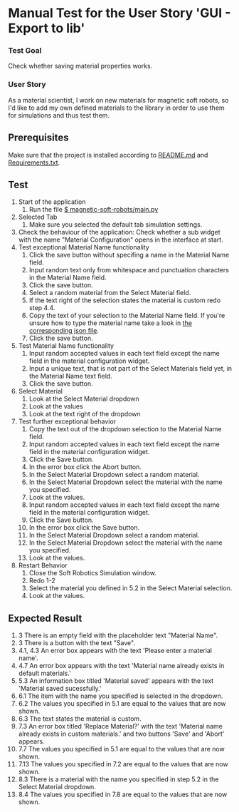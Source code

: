 # Manual Test for the User Story 'GUI - Export to lib'

### Test Goal
Check whether saving material properties works.

### User Story
As a material scientist, I work on new materials for magnetic soft robots, so I'd like to add my own defined materials to the library in order to use them for simulations and thus test them.

## Prerequisites
Make sure that the project is installed according to [README.md]() and [Requirements.txt]().


## Test
1. Start of the application
    1. Run the file [$ magnetic-soft-robots/main.py](../../../main.py)
2. Selected Tab
    1. Make sure you selected the default tab simulation settings.
3. Check the behaviour of the application: Check whether a sub widget with the name "Material Configuration" opens in the interface at start.
4. Test exceptional Material Name functionality
    1. Click the save button without specifing a name in the Material Name field.
    2. Input random text only from whitespace and punctuation characters in the Material Name field.
    3. Click the save button.
    4. Select a random material from the Select Material field.
    5. If the text right of the selection states the material is custom redo step 4.4.
    6. Copy the text of your selection to the Material Name field. If you're unsure how to type the material name take a look in [the corresponding json file](../../../lib/materials/default.json).
    7. Click the save button.
5. Test Material Name functionality
    1. Input random accepted values in each text field except the name field in the material configuration widget.
    2. Input a unique text, that is not part of the Select Materials field yet, in the Material Name text field.
    3. Click the save button.
6. Select Material
    1. Look at the Select Material dropdown
    2. Look at the values
    3. Look at the text right of the dropdown
7. Test further exceptional behavior
    1. Copy the text out of the dropdown selection to the Material Name field.
    2. Input random accepted values in each text field except the name field in the material configuration widget.
    3. Click the Save button.
    4. In the error box click the Abort button.
    5. In the Select Material Dropdown select a random material.
    6. In the Select Material Dropdown select the material with the name you specified.
    7. Look at the values.
    8. Input random accepted values in each text field except the name field in the material configuration widget.
    9. Click the Save button.
    10. In the error box click the Save button.
    11. In the Select Material Dropdown select a random material.
    12. In the Select Material Dropdown select the material with the name you specified.
    13. Look at the values.
8. Restart Behavior
    1. Close the Soft Robotics Simulation window.
    2. Redo 1-2
    3. Select the material you defined in 5.2 in the Select Material selection.
    4. Look at the values.

## Expected Result

1. 3 There is an empty field with the placeholder text "Material Name".
2. 3 There is a button with the text "Save".
3. 4.1, 4.3 An error box appears with the text 'Please enter a material name'.
4. 4.7 An error box appears with the text 'Material name already exists in default materials.'
5. 5.3 An information box titled 'Material saved' appears with the text 'Material saved sucessfully.'
6. 6.1 The item with the name you specified is selected in the dropdown.
7. 6.2 The values you specified in 5.1 are equal to the values that are now shown.
8. 6.3 The text states the material is custom.
9. 7.3 An error box titled 'Replace Material?' with the text 'Material name already exists in custom materials.' and two buttons 'Save' and 'Abort' appears.
10. 7.7 The values you specified in 5.1 are equal to the values that are now shown.
11. 7.13 The values you specified in 7.2 are equal to the values that are now shown.
12. 8.3 There is a material with the name you specified in step 5.2 in the Select Material dropdown.
13. 8.4 The values you specified in 7.8 are equal to the values that are now shown.
